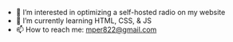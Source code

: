 - 👀 I’m interested in optimizing a self-hosted radio on my website
- 🌱 I’m currently learning HTML, CSS, & JS
- 📫 How to reach me: mper822@gmail.com

<!---
mper822/mper822 is a ✨ special ✨ repository because its `README.md` (this file) appears on your GitHub profile.
You can click the Preview link to take a look at your changes.
--->
